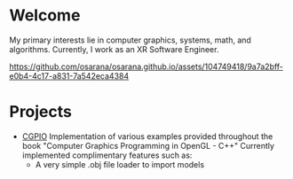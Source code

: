 # Welcome
My primary interests lie in computer graphics, systems, math, and algorithms.
Currently, I work as an XR Software Engineer.

https://github.com/osarana/osarana.github.io/assets/104749418/9a7a2bff-e0b4-4c17-a831-7a542eca4384

# Projects
* [CGPIO](https://github.com/osarana/CGPIO)
Implementation of various examples provided throughout the book "Computer Graphics Programming in OpenGL - C++"
Currently implemented complimentary features such as:
  * A very simple .obj file loader to import models
